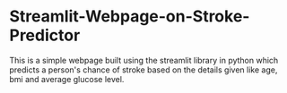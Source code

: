 # Streamlit-Webpage-on-Stroke-Predictor
This is a simple webpage built using the streamlit library in python which predicts a person's chance of stroke based on the details given like age, bmi and average glucose level. 
